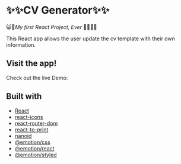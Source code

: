 # ✨✨CV Generator✨✨

😺🐶*My first React Project, Ever* 👩🏽‍💻🍵

This React app allows the user update the cv template with their own information.

## Visit the app!

Check out the live Demo:

## Built with

- [React](https://www.npmjs.com/package/react)
- [react-icons](https://www.npmjs.com/package/react-icons)
- [react-router-dom](https://www.npmjs.com/package/react-router-dom)
- [react-to-print](https://www.npmjs.com/package/react-to-print)
- [nanoid](https://www.npmjs.com/package/nanoid)
- [@emotion/css](https://www.npmjs.com/package/@emotion/css)
- [@emotion/react](https://www.npmjs.com/package/@emotion/react)
- [@emotion/styled](https://www.npmjs.com/package/@emotion/styled)
